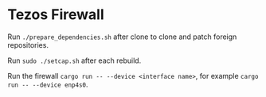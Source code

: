 # Tezos Firewall

Run `./prepare_dependencies.sh` after clone to clone and patch foreign repositories.

Run `sudo ./setcap.sh` after each rebuild.

Run the firewall `cargo run -- --device <interface name>`, for example `cargo run -- --device enp4s0`.

